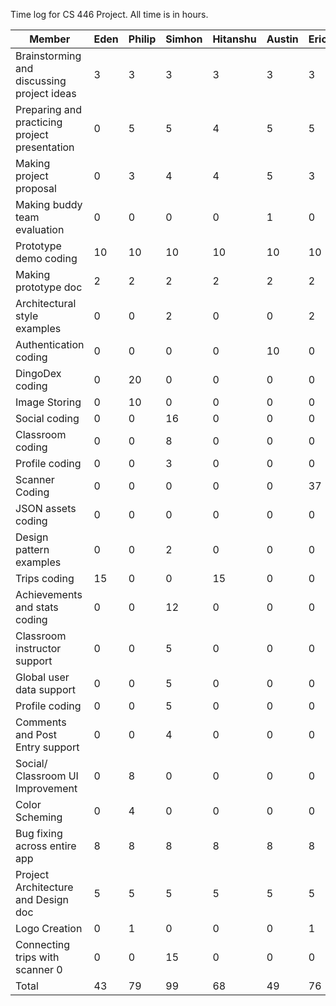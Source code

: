 Time log for CS 446 Project. All time is in hours.

Member | Eden | Philip | Simhon | Hitanshu | Austin | Eric | Dylan
--- | --- | --- | --- | --- | --- | --- | ---
Brainstorming and discussing project ideas | 3 | 3 | 3 | 3 | 3 | 3 | 3
Preparing and practicing project presentation | 0 | 5 | 5 | 4 | 5 | 5 | 5
Making project proposal | 0 | 3 | 4 | 4 | 5 | 3 | 4
Making buddy team evaluation | 0 | 0 | 0 | 0 | 1 | 0 | 3
Prototype demo coding | 10 | 10 | 10 | 10 | 10 | 10 | 10
Making prototype doc | 2 | 2 | 2 | 2 | 2 | 2 | 2
Architectural style examples | 0 | 0 | 2 | 0 | 0 | 2 | 2
Authentication coding | 0 | 0 | 0 | 0 | 10 | 0 | 0 |
DingoDex coding | 0 | 20 | 0 | 0 | 0 | 0 | 32
Image Storing | 0 | 10 | 0 | 0 | 0 | 0 | 0 
Social coding | 0 | 0 | 16 | 0 | 0 | 0 | 0
Classroom coding | 0 | 0 | 8 | 0 | 0 | 0 | 0
Profile coding | 0 | 0 | 3 | 0 | 0 | 0 | 0
Scanner Coding | 0 | 0 | 0 | 0 | 0 | 37 | 0
JSON assets coding | 0 | 0 | 0 | 0 | 0 | 0 | 2
Design pattern examples | 0 | 0 | 2 | 0 | 0 | 0 | 3
Trips coding | 15 | 0 | 0 | 15 | 0 | 0 | 0
Achievements and stats coding | 0 | 0 | 12 | 0 | 0 | 0 | 0
Classroom instructor support | 0 | 0 | 5 | 0 | 0 | 0 | 0
Global user data support | 0 | 0 | 5 | 0 | 0 | 0 | 0
Profile coding | 0 | 0 | 5 | 0 | 0 | 0 | 0
Comments and Post Entry support | 0 | 0 | 4 | 0 | 0 | 0 | 0
Social/ Classroom UI Improvement | 0 | 8 | 0 | 0 | 0 | 0 | 0 
Color Scheming | 0 | 4 | 0 | 0 | 0 | 0 | 0 
Bug fixing across entire app | 8 | 8 | 8 | 8 | 8 | 8 | 8 | 8
Project Architecture and Design doc | 5 | 5 | 5 | 5 | 5 | 5 | 5
Logo Creation | 0 | 1 | 0 | 0 | 0 | 1 | 0
Connecting trips with scanner 0 | 0 | 0 | 15 | 0 | 0 | 0
Total | 43 | 79 | 99 | 68 | 49 | 76 | 79
